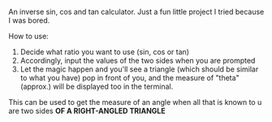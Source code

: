 An inverse sin, cos and tan calculator. Just a fun little project I tried because I was bored.

How to use:
1. Decide what ratio you want to use (sin, cos or tan)
2. Accordingly, input the values of the two sides when you are prompted
3. Let the magic happen and you'll see a triangle (which should be similar to what you have) pop in front of you, and the measure of "theta" (approx.) will be displayed too in the terminal.

This can be used to get the measure of an angle when all that is known to u are two sides **OF A RIGHT-ANGLED TRIANGLE**